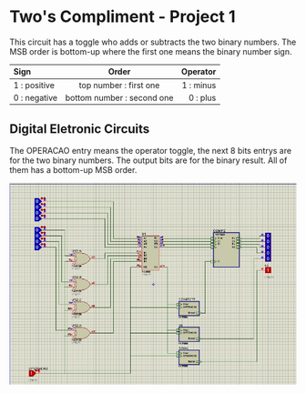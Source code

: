 # Two's Compliment - Project 1
This circuit has a toggle who adds or subtracts the two binary numbers.
The MSB order is bottom-up where the first one means the binary number sign. 


|      Sign    |           Order            |  Operator  |
| :----------- |:--------------------------:| ----------:|
| 1 : positive | top number    : first one  |  1 : minus |
| 0 : negative | bottom number : second one |  0 : plus  |

## Digital Eletronic Circuits
The OPERACAO entry means the operator toggle, the next 8 bits entrys are for the two binary numbers. The output bits are for the binary result. All of them has a bottom-up MSB order.

![Digital Eletronic Circuits](images/circuit.jpeg)
